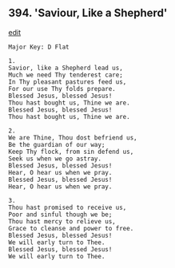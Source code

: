 
## 394.  'Saviour, Like a Shepherd'
[edit](https://docs.google.com/document/d/1EOE_QNx3oZvesh4ffbfC-6tcLkcCYLg9/edit?mode=html)



    Major Key: D Flat

    1.
    Savior, like a Shepherd lead us,
    Much we need Thy tenderest care;
    In Thy pleasant pastures feed us,
    For our use Thy folds prepare.
    Blessed Jesus, blessed Jesus!
    Thou hast bought us, Thine we are.
    Blessed Jesus, blessed Jesus!
    Thou hast bought us, Thine we are.

    2.
    We are Thine, Thou dost befriend us,
    Be the guardian of our way;
    Keep Thy flock, from sin defend us,
    Seek us when we go astray.
    Blessed Jesus, blessed Jesus!
    Hear, O hear us when we pray.
    Blessed Jesus, blessed Jesus!
    Hear, O hear us when we pray.

    3.
    Thou hast promised to receive us,
    Poor and sinful though we be;
    Thou hast mercy to relieve us,
    Grace to cleanse and power to free.
    Blessed Jesus, blessed Jesus!
    We will early turn to Thee.
    Blessed Jesus, blessed Jesus!
    We will early turn to Thee.
